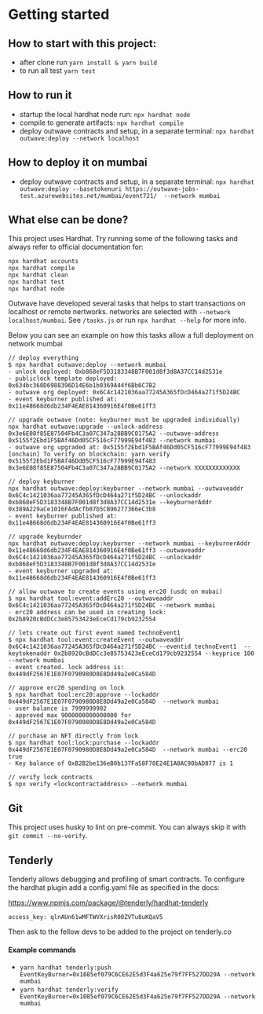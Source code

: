 # Getting started


## How to start with this project:
- after clone run `yarn install & yarn build`
- to run all test `yarn test`

## How to run it
- startup the local hardhat node run: `npx hardhat node`
- compile to generate artifacts: `npx hardhat compile`
- deploy outwave contracts and setup, in a separate terminal: `npx hardhat outwave:deploy --network localhost`

## How to deploy it on mumbai
- deploy outwave contracts and setup, in a separate terminal: `npx hardhat outwave:deploy --basetokenuri https://outwave-jobs-test.azurewebsites.net/mumbai/event721/  --network mumbai`

## What else can be done?
This project uses Hardhat.
Try running some of the following tasks and always refer to official documentation for:

```shell
npx hardhat accounts
npx hardhat compile
npx hardhat clean
npx hardhat test
npx hardhat node

```

Outwave have developed several tasks that helps to start transactions on localhost or remote nertworks. networks are selected with `--network localhost/mumbai`.  See `/tasks.js` or run `npx hardhat --help` for more info.

Below you can see an example on how this tasks allow a full deployment on network mumbai

```shell
// deploy everything
$ npx hardhat outwave:deploy --network mumbai
- unlock deployed: 0xb868eF5D3183348B7F001d8f3d8A37CC14d2531e
- publiclock template deployed: 0x634bc360D6988396D14E6b1b0369A44f6Bb6C7B2
- outwave org deployed: 0x6C4c1421036aa77245A365fDcD464a271f5D24BC
- event keyburner published at: 0x11e48668d6db234F4EAE814360916E4f0Be61ff3

// upgrade outwave (note: keyburner must be upgraded individually)
npx hardhat outwave:upgrade --unlock-address 0x3e6E08f85E87504Fb4C3a07C347a28BB9C0175A2 --outwave-address 0x5155f2Ebd1F5BAf46Dd05CF516cF77999E94f483 --network mumbai
- outwave org upgraded at: 0x5155f2Ebd1F5BAf46Dd05CF516cF77999E94f483
[onchain] To verify on blockchain: yarn verify 0x5155f2Ebd1F5BAf46Dd05CF516cF77999E94f483 0x3e6E08f85E87504Fb4C3a07C347a28BB9C0175A2 --network XXXXXXXXXXXXX

// deploy keyburner
npx hardhat outwave:deploy:keyburner --network mumbai --outwaveaddr 0x6C4c1421036aa77245A365fDcD464a271f5D24BC --unlockaddr 0xb868eF5D3183348B7F001d8f3d8A37CC14d2531e --keyburnerAddr 0x389A229aCe1016FAdAcfb07b5CB96277366eC3b8
- event keyburner published at: 0x11e48668d6db234F4EAE814360916E4f0Be61ff3

// upgrade keyburnder
npx hardhat outwave:deploy:keyburner --network mumbai --keyburnerAddr 0x11e48668d6db234F4EAE814360916E4f0Be61ff3 --outwaveaddr 0x6C4c1421036aa77245A365fDcD464a271f5D24BC --unlockaddr 0xb868eF5D3183348B7F001d8f3d8A37CC14d2531e
- event keyburner upgraded at: 0x11e48668d6db234F4EAE814360916E4f0Be61ff3

// allow outwave to create events using erc20 (usdc on mubai)
$ npx hardhat tool:event:addErc20 --outwaveaddr 0x6C4c1421036aa77245A365fDcD464a271f5D24BC --network mumbai
- erc20 address can be used in creating lock: 0x2b8920cBdDCc3e85753423eEceCd179cb9232554

// lets create out first event named technoEvent1
$ npx hardhat tool:event:createEvent --outwaveaddr 0x6C4c1421036aa77245A365fDcD464a271f5D24BC --eventid technoEvent1  --keytokenaddr 0x2b8920cBdDCc3e85753423eEceCd179cb9232554 --keyprice 100  --network mumbai
- event created. lock address is: 0x449dF2567E1E07F0790980D8E8Dd49a2e0Ca584D

// approve erc20 spending on lock
$ npx hardhat tool:erc20:approve --lockaddr 0x449dF2567E1E07F0790980D8E8Dd49a2e0Ca584D  --network mumbai
- user balance is 7999999902
- approved max 9000000000000000 for 0x449dF2567E1E07F0790980D8E8Dd49a2e0Ca584D

// purchase an NFT directly from lock
$ npx hardhat tool:lock:purchase --lockaddr 0x449dF2567E1E07F0790980D8E8Dd49a2e0Ca584D  --network mumbai --erc20 true
- Key balance of 0xB2B2be136eB0b137Fa58F70E24E1A0AC90bAD877 is 1

// verify lock contracts
$ npx verify <lockcontractaddress> --network mumbai  

```



## Git
This project uses husky to lint on pre-commit. You can always skip it with `git commit --no-verify`. 



## Tenderly
Tenderly allows debugging and profiling of smart contracts. To configure the hardhat plugin add a config.yaml file as specified in the docs:

https://www.npmjs.com/package/@tenderly/hardhat-tenderly

`access_key: qlnAUn61wMFTWVXrisR00ZVTu8uKQaV5`

Then ask to the fellow devs to be added to the project on tenderly.co

#### Example commands
- `yarn hardhat tenderly:push EventKeyBurner=0x1085ef079C6CE62E5d3F4a625e79f7FF527DD29A --network mumbai`
- `yarn hardhat tenderly:verify EventKeyBurner=0x1085ef079C6CE62E5d3F4a625e79f7FF527DD29A --network mumbai` 
